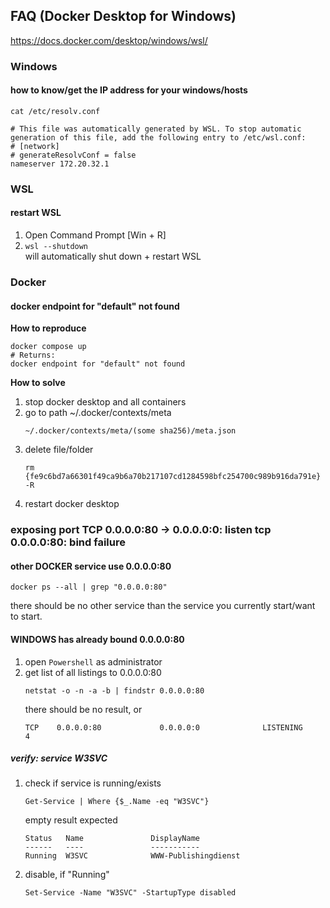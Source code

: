 ## FAQ (Docker Desktop for Windows)

https://docs.docker.com/desktop/windows/wsl/

### Windows
#### how to know/get the IP address for your windows/hosts
```
cat /etc/resolv.conf
```
```
# This file was automatically generated by WSL. To stop automatic generation of this file, add the following entry to /etc/wsl.conf:
# [network]
# generateResolvConf = false
nameserver 172.20.32.1
```

### WSL
#### restart WSL
1. Open Command Prompt [Win + R]
2. ```wsl --shutdown```<br>
will automatically shut down + restart WSL

### Docker
#### docker endpoint for "default" not found

**How to reproduce**
```
docker compose up
# Returns:
docker endpoint for "default" not found
```
**How to solve**
1. stop docker desktop and all containers
2. go to path ~/.docker/contexts/meta
    ```
    ~/.docker/contexts/meta/(some sha256)/meta.json
    ```
3. delete file/folder
    ```
    rm {fe9c6bd7a66301f49ca9b6a70b217107cd1284598bfc254700c989b916da791e} -R
    ```
4. restart docker desktop

### exposing port TCP 0.0.0.0:80 -> 0.0.0.0:0: listen tcp 0.0.0.0:80: bind failure

#### other DOCKER service use 0.0.0.0:80
```
docker ps --all | grep "0.0.0.0:80"
```
there should be no other service than the service you currently start/want to start.
#### WINDOWS has already bound 0.0.0.0:80
1. open ``Powershell`` as administrator
2. get list of all listings to 0.0.0.0:80 
    ```
    netstat -o -n -a -b | findstr 0.0.0.0:80
    ```
    there should be no result, or
    ```
    TCP    0.0.0.0:80             0.0.0.0:0              LISTENING         4
    ```
##### verify: service W3SVC
1. check if service is running/exists
    ```
    Get-Service | Where {$_.Name -eq "W3SVC"}
    ```
    empty result expected
    ```
    Status   Name               DisplayName
    ------   ----               -----------
    Running  W3SVC              WWW-Publishingdienst
    ```
2. disable, if "Running"
    ```
    Set-Service -Name "W3SVC" -StartupType disabled
    ```
